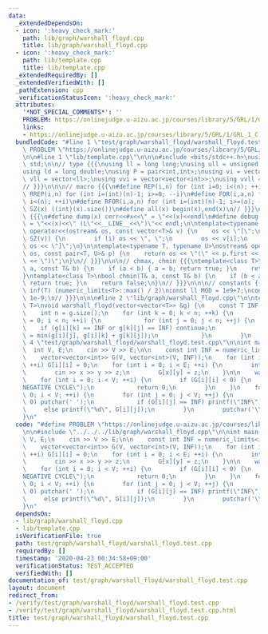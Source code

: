 ```yaml
---
data:
  _extendedDependsOn:
  - icon: ':heavy_check_mark:'
    path: lib/graph/warshall_floyd.cpp
    title: lib/graph/warshall_floyd.cpp
  - icon: ':heavy_check_mark:'
    path: lib/template.cpp
    title: lib/template.cpp
  _extendedRequiredBy: []
  _extendedVerifiedWith: []
  _pathExtension: cpp
  _verificationStatusIcon: ':heavy_check_mark:'
  attributes:
    '*NOT_SPECIAL_COMMENTS*': ''
    PROBLEM: https://onlinejudge.u-aizu.ac.jp/courses/library/5/GRL/1/GRL_1_C
    links:
    - https://onlinejudge.u-aizu.ac.jp/courses/library/5/GRL/1/GRL_1_C
  bundledCode: "#line 1 \"test/graph/warshall_floyd/warshall_floyd.test.cpp\"\n#define\
    \ PROBLEM \"https://onlinejudge.u-aizu.ac.jp/courses/library/5/GRL/1/GRL_1_C\"\
    \n\n#line 1 \"lib/template.cpp\"\n\n\n#include <bits/stdc++.h>\nusing namespace\
    \ std;\n\n// type {{{\nusing ll = long long;\nusing ull = unsigned long long;\n\
    using ld = long double;\nusing P = pair<int,int>;\nusing vi = vector<int>;\nusing\
    \ vll = vector<ll>;\nusing vvi = vector<vector<int>>;\nusing vvll = vector<vector<ll>>;\n\
    // }}}\n\n\n// macro {{{\n#define REP(i,n) for (int i=0; i<(n); ++i)\n#define\
    \ RREP(i,n) for (int i=(int)(n)-1; i>=0; --i)\n#define FOR(i,a,n) for (int i=(a);\
    \ i<(n); ++i)\n#define RFOR(i,a,n) for (int i=(int)(n)-1; i>=(a); --i)\n\n#define\
    \ SZ(x) ((int)(x).size())\n#define all(x) begin(x),end(x)\n// }}}\n\n\n// debug\
    \ {{{\n#define dump(x) cerr<<#x<<\" = \"<<(x)<<endl\n#define debug(x) cerr<<#x<<\"\
    \ = \"<<(x)<<\" (L\"<<__LINE__<<\")\"<< endl;\n\ntemplate<typename T>\nostream&\
    \ operator<<(ostream& os, const vector<T>& v) {\n    os << \"[\";\n    REP (i,\
    \ SZ(v)) {\n        if (i) os << \", \";\n        os << v[i];\n    }\n    return\
    \ os << \"]\";\n}\n\ntemplate<typename T, typename U>\nostream& operator<<(ostream&\
    \ os, const pair<T, U>& p) {\n    return os << \"(\" << p.first << \" \" << p.second\
    \ << \")\";\n}\n// }}}\n\n\n// chmax, chmin {{{\ntemplate<class T>\nbool chmax(T&\
    \ a, const T& b) {\n    if (a < b) { a = b; return true; }\n    return false;\n\
    }\ntemplate<class T>\nbool chmin(T& a, const T& b) {\n    if (b < a) { a = b;\
    \ return true; }\n    return false;\n}\n// }}}\n\n\n// constants {{{\n#define\
    \ inf(T) (numeric_limits<T>::max() / 2)\nconst ll MOD = 1e9+7;\nconst ld EPS =\
    \ 1e-9;\n// }}}\n\n\n#line 2 \"lib/graph/warshall_floyd.cpp\"\n\ntemplate<typename\
    \ T>\nvoid warshall_floyd(vector<vector<T>> &g) {\n    const T INF = numeric_limits<T>::max();\n\
    \    int n = g.size();\n    for (int k = 0; k < n; ++k) {\n        for (int i\
    \ = 0; i < n; ++i) {\n            for (int j = 0; j < n; ++j) {\n            \
    \    if (g[i][k] == INF or g[k][j] == INF) continue;\n                g[i][j]\
    \ = min(g[i][j], g[i][k] + g[k][j]);\n            }\n        }\n    }\n}\n#line\
    \ 4 \"test/graph/warshall_floyd/warshall_floyd.test.cpp\"\n\nint main() {\n  \
    \  int V, E;\n    cin >> V >> E;\n\n    const int INF = numeric_limits<int>::max();\n\
    \    vector<vector<int>> G(V, vector<int>(V, INF));\n    for (int i = 0; i < V;\
    \ ++i) G[i][i] = 0;\n    for (int i = 0; i < E; ++i) {\n        int x, y, z;\n\
    \        cin >> x >> y >> z;\n        G[x][y] = z;\n    }\n\n    warshall_floyd(G);\n\
    \    for (int i = 0; i < V; ++i) {\n        if (G[i][i] < 0) {\n            puts(\"\
    NEGATIVE CYCLE\");\n            return 0;\n        }\n    }\n    for (int i =\
    \ 0; i < V; ++i) {\n        for (int j = 0; j < V; ++j) {\n            if (j >\
    \ 0) putchar(' ');\n            if (G[i][j] == INF) printf(\"INF\");\n       \
    \     else printf(\"%d\", G[i][j]);\n        }\n        putchar('\\n');\n    }\n\
    }\n"
  code: "#define PROBLEM \"https://onlinejudge.u-aizu.ac.jp/courses/library/5/GRL/1/GRL_1_C\"\
    \n\n#include \"../../../lib/graph/warshall_floyd.cpp\"\n\nint main() {\n    int\
    \ V, E;\n    cin >> V >> E;\n\n    const int INF = numeric_limits<int>::max();\n\
    \    vector<vector<int>> G(V, vector<int>(V, INF));\n    for (int i = 0; i < V;\
    \ ++i) G[i][i] = 0;\n    for (int i = 0; i < E; ++i) {\n        int x, y, z;\n\
    \        cin >> x >> y >> z;\n        G[x][y] = z;\n    }\n\n    warshall_floyd(G);\n\
    \    for (int i = 0; i < V; ++i) {\n        if (G[i][i] < 0) {\n            puts(\"\
    NEGATIVE CYCLE\");\n            return 0;\n        }\n    }\n    for (int i =\
    \ 0; i < V; ++i) {\n        for (int j = 0; j < V; ++j) {\n            if (j >\
    \ 0) putchar(' ');\n            if (G[i][j] == INF) printf(\"INF\");\n       \
    \     else printf(\"%d\", G[i][j]);\n        }\n        putchar('\\n');\n    }\n\
    }\n"
  dependsOn:
  - lib/graph/warshall_floyd.cpp
  - lib/template.cpp
  isVerificationFile: true
  path: test/graph/warshall_floyd/warshall_floyd.test.cpp
  requiredBy: []
  timestamp: '2020-04-23 00:34:58+09:00'
  verificationStatus: TEST_ACCEPTED
  verifiedWith: []
documentation_of: test/graph/warshall_floyd/warshall_floyd.test.cpp
layout: document
redirect_from:
- /verify/test/graph/warshall_floyd/warshall_floyd.test.cpp
- /verify/test/graph/warshall_floyd/warshall_floyd.test.cpp.html
title: test/graph/warshall_floyd/warshall_floyd.test.cpp
---
```

